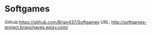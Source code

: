 # Softgames
 
Github:https://github.com/Brian437/Softgames
URL: http://softgames-project.brianchaves.epizy.com/